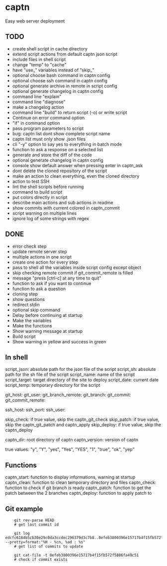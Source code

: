 # captn

Easy web server deployment


## TODO

- create shell script in cache directory
- extend script actions from default captn json script
- include files in shell script
- change "temp" to "cache"
- have "use_" variables instead of "skip_"
- optional choose bash command in captn config
- optional choose ssh command in captn config
- optional generate archive in remote in script config
- optional generate changelog in captn config
- command line "explain"
- command line "diagnose"
- make a changelog action
- command line "build" to return script (-o) or write script
- Continue on error command option
- "if" in command option
- pass program parameters to script
- bug: captn list dont show complete script name
- captn list must only show .json files
- cli "-y" option to say yes to everything in batch mode
- function to ask a response on a selected list
- generate and store the diff of the code
- optional generate changelog in captn config
- console show default answer when pressing enter in captn_ask
- dont delete the cloned repository of the script
- make an action to clean everything, even the cloned directory
- action to test SSH
- lint the shell scripts before running
- command to build script
- put colors directly in script
- describe main actions and sub actions in readme
- show commits with current colored in captn_commit
- script warning on multiple lines
- ignore log of some strings with regex


## DONE

- error check step
- update remote server step
- multiple actions in one script
- create one action for every step
- pass to shell all the variables inside script config except object
- skip checking remote commit if git_commit_remote is filled
- message "press [ctrl-c] at any time to quit"
- function to ask if you want to continue
- function to ask a question
- cloning step
- show questions
- redirect stdin
- optional skip command
- Delay before continuing at startup
- Make the variables
- Make the functions
- Show warning message at startup
- Build script
- Show warning in yellow and success in green


## In shell

script_json: absolute path for the json file of the script
script_sh: absolute path for the sh file of the script
script_name: name of the script
script_target: target directory of the site to deploy
script_date: current date
script_temp: temporary directory for the script

git_host:
git_user:
git_branch_remote:
git_branch:
git_commit:
git_commit_remote:

ssh_host:
ssh_port:
ssh_user:

skip_check: if true value, skip the captn_git_check
skip_patch: if true value, skip the captn_git_patch and captn_apply
skip_deploy: if true value, skip the captn_deploy

captn_dir: root directory of captn
captn_version: version of captn


true values: "y", "Y", "yes", "Yes", "YES", "1", "true", "ok", "yep"


## Functions

captn_start: function to display informations, warning at startup
captn_clean: function to clean temporary directory and files
captn_check: function to check if git branch is ready
captn_patch: function to get the patch between the 2 branches
captn_deploy: function to apply patch to 


## Git example

```
	git rev-parse HEAD 
	# get last commit id
	
	git log edcfc6184b5cb30e29c0da3ccdec296379d3c7b8..0efeb3800396e15717b4f15fb572f5886fa49c50  --pretty=format:"%H - %cn, %ad : %s" 
	# get list of commits to update
	
	git cat-file -t 0efeb3800396e15717b4f15fb572f5886fa49c51 
	# check if commit exists
```


